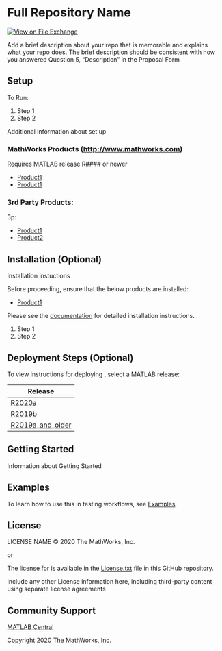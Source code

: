 # Full Repository Name <!-- This is the "Title of the contribution" that was approved during the Community Contribution Review Process --> 


[![View <File Exchange Title> on File Exchange](https://www.mathworks.com/matlabcentral/images/matlab-file-exchange.svg)](https://www.mathworks.com/matlabcentral/fileexchange/####-file-exchange-title)  <!-- Add this icon to the README if this repo also appears on File Exchange via the "Connect to GitHub" feature --> 


Add a brief description about your repo that is memorable and explains what your repo does.  The brief description should be consistent with how you answered Question 5, “Description” in the Proposal Form

<!--- If your project includes a visualation or any images or an App please include a screenshot in this README --->


## Setup 
To Run:
1. Step 1
2. Step 2

Additional information about set up

### MathWorks Products (http://www.mathworks.com)

Requires MATLAB release R#### or newer
- [Product1](https://url-to-product1)
- [Product1](https://url-to-product1)

### 3rd Party Products:
3p:
- [Product1](https://url-to-product1)
- [Product2](https://url-to-product2)


## Installation (Optional)
Installation instuctions

Before proceeding, ensure that the below products are installed:  
* [Product1](https://url-to-product1) 


Please see the [documentation](Documentation/) for detailed installation instructions. 
<!--- Make sure you have a Documentation folder if you follow this template.  You can choose your own formatting such as linking directly to an Installation document [documentation](Documentation/Installation.md) --->

1. Step 1
2. Step 2

## Deployment Steps (Optional) 

To view instructions for deploying <insert repo name>, select a MATLAB release: 
<!--- This is for Repos that utillize Releases in GitHub --->

| Release |
| ------- |
| [R2020a](releases/R2020a/README.md) |
| [R2019b](releases/R2019b/README.md) |
| [R2019a\_and\_older](releases/R2019a_and_older/README.md) |

## Getting Started 
Information about Getting Started
<!--- List or link to any relevent Documentation to help the user Get Started --->


## Examples
To learn how to use this in testing workflows, see [Examples](/Examples/). 
<!--- Make sure you have the repo set up correctly if you are to follow this formatting --->

## License
<!--- Make sure you have a License.txt within your Repo --->
LICENSE NAME © 2020 The MathWorks, Inc.

or

The license for <insert repo name> is available in the [License.txt](License.txt) file in this GitHub repository.


Include any other License information here, including third-party content using separate license agreements 


## Community Support
[MATLAB Central](https://www.mathworks.com/matlabcentral)


Copyright 2020 The MathWorks, Inc.


<!--- Do not forget to the add the SECURITY.md to this repo --->
<!--- Add Topics #Topics to your Repo such as #MATLAB  --->





<!--- This is my comment --->











<!-- Include any Trademarks if this is the first time mentioning trademarked products (For Example:  MATLAB&reg; Simulink&reg; Trademark&trade; Simulink Test&#8482;) --> 

